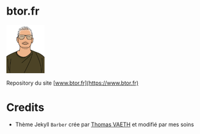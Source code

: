 # btor.fr
<img src="/assets/images/qui-suis-je/me.jpg" alt="" width="100">

Repository du site [www.btor.fr](https://www.btor.fr)

# Credits
- Thème Jekyll `Barber` crée par [Thomas VAETH](https://github.com/samesies/barber-jekyll) et modifié par mes soins
